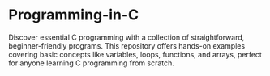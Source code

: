 # Programming-in-C
Discover essential C programming with a collection of straightforward, beginner-friendly programs. This repository offers hands-on examples covering basic concepts like variables, loops, functions, and arrays, perfect for anyone learning C programming from scratch.
